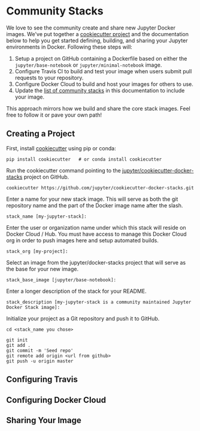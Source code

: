 # Community Stacks

We love to see the community create and share new Jupyter Docker images. We've put together a [cookiecutter project](https://github.com/jupyter/cookiecutter-docker-stacks) and the documentation below to help you get started defining, building, and sharing your Jupyter environments in Docker. Following these steps will:

1. Setup a project on GitHub containing a Dockerfile based on either the `jupyter/base-notebook` or `jupyter/minimal-notebook` image.
2. Configure Travis CI to build and test your image when users submit pull requests to your repository.
3. Configure Docker Cloud to build and host your images for others to use.
4. Update the [list of community stacks](../using/selecting.html#community-stacks) in this documentation to include your image.

This approach mirrors how we build and share the core stack images. Feel free to follow it or pave your own path!

## Creating a Project

First, install [cookiecutter](https://github.com/audreyr/cookiecutter) using pip or conda:

```
pip install cookiecutter   # or conda install cookiecutter
```

Run the cookiecutter command pointing to the [jupyter/cookiecutter-docker-stacks](https://github.com/jupyter/cookiecutter-docker-stacks) project on GitHub.

```
cookiecutter https://github.com/jupyter/cookiecutter-docker-stacks.git
```

Enter a name for your new stack image. This will serve as both the git repository
name and the part of the Docker image name after the slash.

```
stack_name [my-jupyter-stack]:
```

Enter the user or organization name under which this stack will reside on
Docker Cloud / Hub. You must have access to manage this Docker Cloud org in
order to push images here and setup automated builds.

```
stack_org [my-project]:
```

Select an image from the jupyter/docker-stacks project that will serve as the
base for your new image.

```
stack_base_image [jupyter/base-notebook]:
```

Enter a longer description of the stack for your README.

```
stack_description [my-jupyter-stack is a community maintained Jupyter Docker Stack image]:
```

Initialize your project as a Git repository and push it to GitHub.

```
cd <stack_name you chose>

git init
git add .
git commit -m 'Seed repo'
git remote add origin <url from github>
git push -u origin master
```

## Configuring Travis

## Configuring Docker Cloud

## Sharing Your Image
